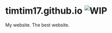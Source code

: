 timtim17.github.io ![WIP](https://raw.github.com/timtim17/timtim17.github.io/master/images/status_icon_wip.png)
==================

My website. The best website.

